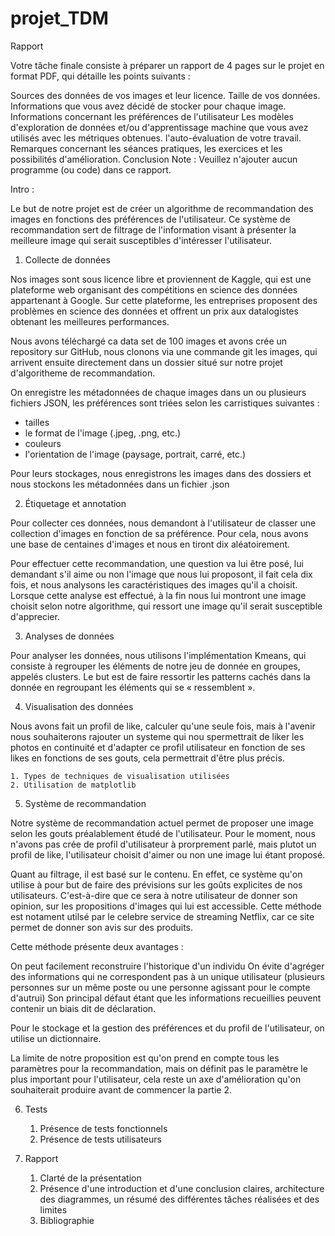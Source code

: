 # projet_TDM

Rapport

Votre tâche finale consiste à préparer un rapport de 4 pages sur le projet en format PDF, qui détaille les points suivants :

Sources des données de vos images et leur licence.
Taille de vos données.
Informations que vous avez décidé de stocker pour chaque image.
Informations concernant les préférences de l'utilisateur
Les modèles d'exploration de données et/ou d'apprentissage machine que vous avez utilisés avec les métriques obtenues.
l'auto-évaluation de votre travail.
Remarques concernant les séances pratiques, les exercices et les possibilités d'amélioration.
Conclusion
Note : Veuillez n'ajouter aucun programme (ou code) dans ce rapport.

Intro :

Le but de notre projet est de créer un algorithme de recommandation des images en fonctions des préférences de l'utilisateur. Ce système de recommandation sert de filtrage de l'information visant à présenter la meilleure image qui serait susceptibles d'intéresser l'utilisateur.

1.  Collecte de données

Nos images sont sous licence libre et proviennent de Kaggle, qui est une plateforme web organisant des compétitions en science des données appartenant à Google. Sur cette plateforme, les entreprises proposent des problèmes en science des données et offrent un prix aux datalogistes obtenant les meilleures performances.

Nous avons téléchargé ca data set de 100 images et avons crée un repository sur GitHub, nous clonons via une commande git les images, qui arrivent ensuite directement dans un dossier situé sur notre projet d'algoritheme de recommandation.

On enregistre les métadonnées de chaque images dans un ou plusieurs fichiers JSON, les préférences sont triées selon les carristiques suivantes :
- tailles 
- le format de l'image (.jpeg, .png, etc.)
- couleurs 
- l'orientation de l'image (paysage, portrait, carré, etc.)

Pour leurs stockages, nous enregistrons les images dans des dossiers et nous stockons les métadonnées dans un fichier .json

2.  Étiquetage et annotation

Pour collecter ces données, nous demandont à l'utilisateur de classer une collection d'images en fonction de sa préférence. Pour cela, nous avons une base de centaines d'images et nous en tiront dix aléatoirement.

Pour effectuer cette recommandation, une question va lui être posé, lui demandant s'il aime ou non l'image que nous lui proposont, il fait cela dix fois, et nous analysons les caractéristiques des images qu'il a choisit.
Lorsque cette analyse est effectué, à la fin nous lui montront une image choisit selon notre algorithme, qui ressort une image qu'il serait susceptible d'apprecier.
   
3.  Analyses de données

Pour analyser les données, nous utilisons l'implémentation Kmeans, qui consiste à regrouper les éléments de notre jeu de donnée en groupes, appelés clusters. Le but est de faire ressortir les patterns cachés dans la donnée en regroupant les éléments qui se « ressemblent ».

4.  Visualisation des données

Nous avons fait un profil de like, calculer qu'une seule fois, mais à l'avenir nous souhaiterons rajouter un systeme qui nou spermettrait de liker les photos en continuité et d'adapter ce profil utilisateur en fonction de ses likes en fonctions de ses gouts, cela permettrait d'être plus précis.

    1. Types de techniques de visualisation utilisées
    2. Utilisation de matplotlib


5.  Système de recommandation

Notre système de recommandation actuel permet de proposer une image selon les gouts préalablement étudé de l'utilisateur. Pour le moment, nous n'avons pas crée de profil d'utilisateur à prorprement parlé, mais plutot un profil de like, l'utilisateur choisit d'aimer ou non une image lui étant proposé.

Quant au filtrage, il est basé sur le contenu. En effet, ce système qu'on utilise à pour but de faire des prévisions sur les goûts explicites de nos utilisateurs. C'est-à-dire que ce sera à notre utilisateur de donner son opinion, sur les propositions d'images qui lui est accessible. 
Cette méthode est notament utilsé par le celebre service de streaming Netflix, car ce site permet de donner son avis sur des produits.

Cette méthode présente deux avantages :

On peut facilement reconstruire l'historique d'un individu
On évite d'agréger des informations qui ne correspondent pas à un unique utilisateur (plusieurs personnes sur un même poste ou une personne agissant pour le compte d'autrui)
Son principal défaut étant que les informations recueillies peuvent contenir un biais dit de déclaration.

Pour le stockage et la gestion des préférences et du profil de l'utilisateur, on utilise un dictionnaire.
    
La limite de notre proposition est qu'on prend en compte tous les paramètres pour la recommandation, mais on définit pas le paramètre le plus important pour l'utilisateur, cela reste un axe d'amélioration qu'on souhaiterait produire avant de commencer la partie 2. 


6.  Tests

    1. Présence de tests fonctionnels
    2. Présence de tests utilisateurs

7.  Rapport

    1. Clarté de la présentation
    2. Présence d'une introduction et d'une conclusion claires, architecture
        des diagrammes, un résumé des différentes tâches réalisées et des limites
    3. Bibliographie

